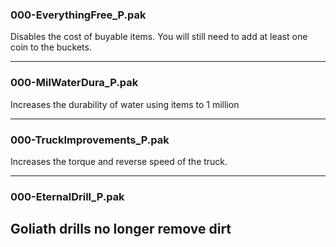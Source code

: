 ### 000-EverythingFree_P.pak

Disables the cost of buyable items. You will still need to add at least one coin to the buckets.

---
### 000-MilWaterDura_P.pak

Increases the durability of water using items to 1 million

---
### 000-TruckImprovements_P.pak

Increases the torque and reverse speed of the truck. 

---
### 000-EternalDrill_P.pak

Goliath drills no longer remove dirt
---
